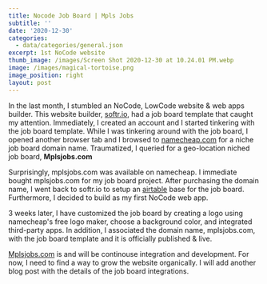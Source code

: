 ```yaml
---
title: Nocode Job Board | Mpls Jobs
subtitle: ''
date: '2020-12-30'
categories:
  - data/categories/general.json
excerpt: 1st NoCode website
thumb_image: /images/Screen Shot 2020-12-30 at 10.24.01 PM.webp
image: /images/magical-tortoise.png
image_position: right
layout: post
---
```

In the last month, I stumbled an NoCode, LowCode website & web apps builder. This website builder, [softr.io](https://softr.io), had a job board template that caught my attention. Immediately, I created an account and I started tinkering with the job board template. While I was tinkering around with the job board, I opened another browser tab and I browsed to [namecheap.com](https://namecheap.com) for a niche job board domain name. Traumatized, I queried for a geo-location niched job board, **Mplsjobs.com**

Surprisingly, mplsjobs.com was available on namecheap. I immediate bought mplsjobs.com for my job board project. After purchasing the domain name, I went back to softr.io to setup an [airtable](https://airtable.com) base for the job board. Furthermore, I decided to build as my first NoCode web app.

3 weeks later, I have customized the job board by creating a logo using namecheap's free logo maker, choose a background color, and integrated third-party apps. In addition, I associated the domain name, mplsjobs.com, with the job board template and it is officially published & live.

[Mplsjobs.com](https://mplsjobs.com) is and will be continouse integration and development. For now, I need to find a way to grow the website organically. I will add another blog post with the details of the job board integrations.